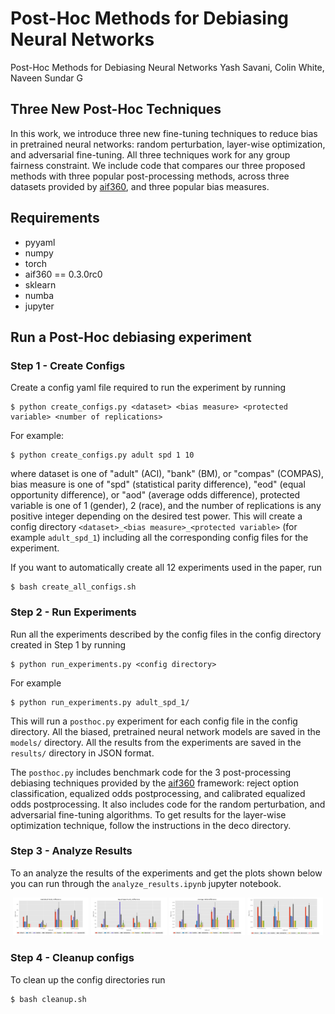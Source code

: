 # Post-Hoc Methods for Debiasing Neural Networks

Post-Hoc Methods for Debiasing Neural Networks
Yash Savani, Colin White, Naveen Sundar G

## Three New Post-Hoc Techniques
In this work, we introduce three new fine-tuning techniques to reduce bias in pretrained neural networks: random perturbation, layer-wise optimization, and adversarial fine-tuning. All three techniques work for any group fairness constraint. We include code that compares our three proposed methods with three popular post-processing methods, across three datasets provided by [aif360](https://aif360.readthedocs.io/en/latest/modules/datasets.html), and three popular bias measures.

## Requirements
- pyyaml
- numpy
- torch
- aif360 == 0.3.0rc0
- sklearn
- numba
- jupyter

## Run a Post-Hoc debiasing experiment

### Step 1 - Create Configs
Create a config yaml file required to run the experiment by running 

```
$ python create_configs.py <dataset> <bias measure> <protected variable> <number of replications>
```
For example:
```
$ python create_configs.py adult spd 1 10
```

where dataset is one of "adult" (ACI), "bank" (BM), or "compas" (COMPAS), bias measure is one of "spd" (statistical parity difference), "eod" (equal opportunity difference), or "aod" (average odds difference), protected variable is one of 1 (gender), 2 (race), and the number of replications is any positive integer depending on the desired test power. This will create a config directory `<dataset>_<bias measure>_<protected variable>` (for example `adult_spd_1`) including all the corresponding config files for the experiment.

If you want to automatically create all 12 experiments used in the paper, run

```
$ bash create_all_configs.sh
```

### Step 2 - Run Experiments
Run all the experiments described by the config files in the config directory created in Step 1 by running 

```
$ python run_experiments.py <config directory>
```
For example
```
$ python run_experiments.py adult_spd_1/
```

This will run a `posthoc.py` experiment for each config file in the config directory. All the biased, pretrained neural network models are saved in the `models/` directory. All the results from the experiments are saved in the `results/` directory in JSON format.

The `posthoc.py` includes benchmark code for the 3 post-processing debiasing techniques provided by the [aif360](https://aif360.readthedocs.io/en/latest/modules/algorithms.html#module-aif360.algorithms.postprocessing) framework: reject option classification, equalized odds postprocessing, and calibrated equalized odds postprocessing. It also includes code for the random perturbation, and adversarial fine-tuning algorithms. To get results for the layer-wise optimization technique, follow the instructions in the deco directory.

### Step 3 - Analyze Results
To an analyze the results of the experiments and get the plots shown below you can run through the `analyze_results.ipynb` jupyter notebook.


<p align="center">
  <img src="analysis/images/spd_results.png" alt="spd-results-debiasing" width="24%">
  <img src="analysis/images/eod_results.png" alt="eod-results-debiasing" width="24%">
  <img src="analysis/images/aod_results.png" alt="aod-results-debiasing" width="24%">
  <img src="analysis/images/multinet_results.png" alt="multinet-results-debiasing" width="24%">
</p>

### Step 4 - Cleanup configs

To clean up the config directories run 
```
$ bash cleanup.sh
```

